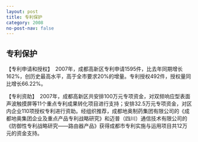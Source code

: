 ```yaml
---
layout: post
title: 专利保护
category: 2008
no-post-nav: false
---
```


##  专利保护

【专利申请和授权】　2007年，成都高新区专利申请1595件，比去年同期增长162%，创历史最高水平，高于全市要求20%的增量。专利授权492件，授权量同比增长66.22%。
 
【专利资助】　2007年，成都高新区共安排100万元专项资金，对双频响应型表面声波触摸屏等11个重点专利成果转化项目进行支持；安排32.5万元专项资金，对区内企业110项授权专利进行资助。经组织推荐，成都地奥制药集团有限公司的《成都地奥集团企业及重点产品专利战略研究》和迈普（四川）通信技术有限公司的《防御性专利战略研究——路由器产品》获得成都市专利实施与运用项目共12万元的资金支持。
 